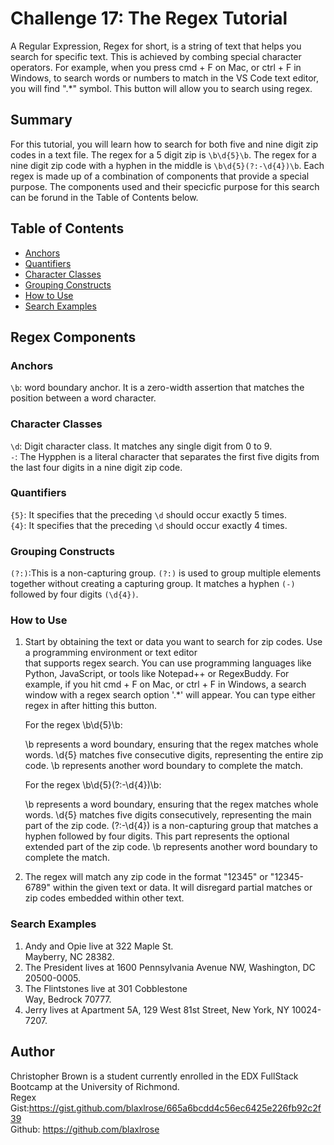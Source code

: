 # Challenge 17: The Regex Tutorial

A Regular Expression, Regex for short, is a string of text that helps you search for specific text. This is achieved by combing special character operators. For example, when you press cmd + F on Mac, or ctrl + F in Windows, to search words or numbers to match in the VS Code text editor, you will find ".*" symbol. This button will allow you to search using regex. 



## Summary

For this tutorial, you will learn how to search for both five and nine digit zip codes in a text file. The regex for a 5 digit zip is `\b\d{5}\b`. The regex for a nine digit zip code with a hyphen in the middle is `\b\d{5}(?:-\d{4})\b`. Each regex is made up of a combination of components that provide a special purpose. The components used and their specicfic purpose for this search can be forund in the Table of Contents below.
 

## Table of Contents

- [Anchors](#anchors)
- [Quantifiers](#quantifiers)
- [Character Classes](#character-classes)
- [Grouping Constructs](#grouping-constructs)
- [How to Use](#how-to-use)
- [Search Examples](#search-examples)

## Regex Components

### Anchors
`\b`: word boundary anchor. It is a zero-width assertion that matches the position between a word character.

### Character Classes
`\d`: Digit character class. It matches any single digit from 0 to 9.<br>
`-`: The Hypphen is a literal character that separates the first five digits from the last four digits in a nine digit zip code.

### Quantifiers
`{5}`: It specifies that the preceding `\d` should occur exactly 5 times.<br>
`{4}`: It specifies that the preceding `\d` should occur exactly 4 times.

### Grouping Constructs
`(?:)`:This is a non-capturing group. `(?:)` is used to group multiple elements together without creating a capturing group. It matches a hyphen `(-)` followed by four digits `(\d{4})`. 

### How to Use
1. Start by obtaining the text or data you want to search for zip codes. Use a programming environment or text editor   
   that supports regex search. You can use programming languages like Python, JavaScript, or tools like Notepad++ or RegexBuddy. For example, if you hit cmd + F on Mac, or ctrl + F in Windows, a search window with a regex search option '.*' will appear. You can type either regex in after hitting this button.

   For the regex \b\d{5}\b:

   \b represents a word boundary, ensuring that the regex matches whole words.
   \d{5} matches five consecutive digits, representing the entire zip code.
   \b represents another word boundary to complete the match.

   For the regex \b\d{5}(?:-\d{4})\b:

   \b represents a word boundary, ensuring that the regex matches whole words.
   \d{5} matches five digits consecutively, representing the main part of the zip code.
   (?:-\d{4}) is a non-capturing group that matches a hyphen followed by four digits. This part represents the optional extended part of the zip code.
   \b represents another word boundary to complete the match.

2. The regex will match any zip code in the format "12345" or "12345-6789" within the given text or data. It will 
   disregard partial matches or zip codes embedded within other text.


### Search Examples

1. Andy and Opie live at 322 Maple St.    
   Mayberry, NC 28382.<br>
2. The President lives at 1600 Pennsylvania 
   Avenue NW, Washington, DC 20500-0005.<br>
3. The Flintstones live at 301 Cobblestone  
   Way, Bedrock 70777.<br>
4. Jerry lives at Apartment 5A, 129 West 
   81st Street, New York, NY 10024-7207. <br>
   

## Author

Christopher Brown is a student currently enrolled in the EDX FullStack Bootcamp at the University of Richmond.<br>
Regex Gist:https://gist.github.com/blaxlrose/665a6bcdd4c56ec6425e226fb92c2f39<br>
Github: https://github.com/blaxlrose
